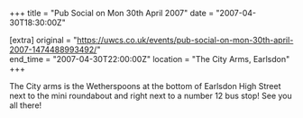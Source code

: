 +++
title = "Pub Social on Mon 30th April 2007"
date = "2007-04-30T18:30:00Z"

[extra]
original = "https://uwcs.co.uk/events/pub-social-on-mon-30th-april-2007-1474488993492/"    
end_time = "2007-04-30T22:00:00Z"
location = "The City Arms, Earlsdon"
+++

The City arms is the Wetherspoons at the bottom of Earlsdon High Street next to the mini roundabout and right next to a number 12 bus stop\! See you all there\!

